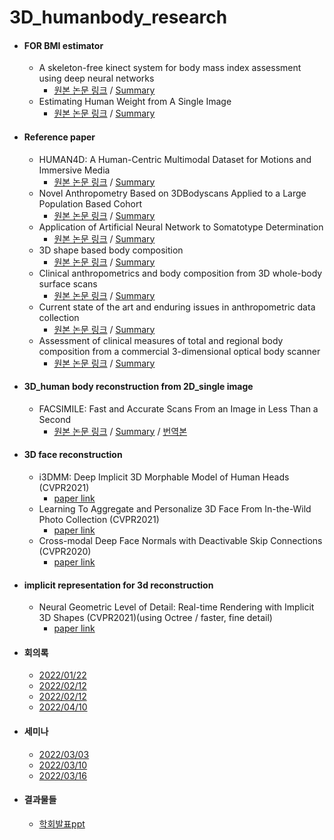 # 3D_humanbody_research

* #### FOR BMI estimator

  * A skeleton-free kinect system for body mass index assessment using deep neural networks
    * [원본 논문 링크](https://ieeexplore.ieee.org/abstract/document/8088252/similar#similar) / [Summary](https://ylab604.tistory.com/32)
  * Estimating Human Weight from A Single Image
    * [원본 논문 링크](https://ieeexplore.ieee.org/document/9699418) / [Summary](https://mostar39.tistory.com/79)


* #### Reference paper

  * HUMAN4D: A Human-Centric Multimodal Dataset for Motions and Immersive Media
    * [원본 논문 링크](https://ieeexplore.ieee.org/document/9204617) / [Summary](https://github.com/ylab604/3D-human-body-paper-review/blob/main/Summary/HUMAN4D.pdf) 
  * Novel Anthropometry Based on 3DBodyscans Applied to a Large Population
Based Cohort
    * [원본 논문 링크](https://journals.plos.org/plosone/article/file?id=10.1371/journal.pone.0159887&type=printable) / [Summary](https://github.com/ylab604/3D-human-body-paper-review/blob/54539e077ac72c2441763612289fec72ee13aefb/Summary/SOM_Body%20Type.pdf)
  * Application of Artificial Neural Network to Somatotype Determination
    * [원본 논문 링크](https://www.mdpi.com/2076-3417/11/4/1365) / [Summary](https://github.com/sb0702/3D-human-body-paper-review/blob/2cdb17ef3d43d0e468b5475f9005a2fa7d537479/Summary/Application%20of%20Artificial%20Neural%20Network%20to%20Somatotype.pdf)
  * 3D shape based body composition
    * [원본 논문 링크](https://pubmed.ncbi.nlm.nih.gov/30441235/) / [Summary](https://github.com/sb0702/3D-human-body-paper-review/blob/2fea27644e11da30b71c218f3876fa14fcc46933/Summary/3D%20shape%20based%20body%20composition.pdf)
  * Clinical anthropometrics and body composition from 3D whole-body surface scans
    * [원본 논문 링크](https://www.researchgate.net/publication/304329278_Clinical_anthropometrics_and_body_composition_from_3D_whole-body_surface_scans) / [Summary](https://github.com/ylab604/3D-human-body-paper-review/blob/552c97900b420db2d15bb94ec7a70575c1e51490/Summary/Clinical%20anthropometrics%20and%20body%20composition%20from%203D%20Scan.pdf) 
  * Current state of the art and enduring issues in anthropometric data collection
    * [원본 논문 링크](https://www.semanticscholar.org/paper/Current-state-of-the-art-and-enduring-issues-in-1-Bragan%C3%A7a-Arezes/2f25bef7a0780436c9e6042415279480798fd63d) / [Summary](https://github.com/sb0702/3D-human-body-paper-review/blob/1650533577aab1ba04d23a5ea2b0cfffc5f6a511/Summary/%EC%9D%B8%EC%B2%B4%EC%B8%A1%EC%A0%95%20%EB%8D%B0%EC%9D%B4%ED%84%B0%20%EC%88%98%EC%A7%91%EC%97%90%20%EB%8C%80%ED%95%9C%20%EC%B5%9C%EC%8B%A0%20%EA%B8%B0%EC%88%A0%20%EB%B0%8F%20%EB%AC%B8%EC%A0%9C%20%EB%85%BC%EB%AC%B8%20%EC%9A%94%EC%95%BD.pdf)
  * Assessment of clinical measures of total and regional body composition from a commercial 3-dimensional optical body scanner 
    * [원본 논문 링크](https://www.sciencedirect.com/science/article/pii/S0261561421005410) / [Summary](https://github.com/ylab604/3D-human-body-paper-review/blob/1846eddb2ae3de709ec8ac114491e76514c91fad/Summary/Assessment%20of%20clinical%20measures.pdf) 


* #### 3D_human body reconstruction from 2D_single image
  * FACSIMILE: Fast and Accurate Scans From an Image in Less Than a Second
    * [원본 논문 링크](https://openaccess.thecvf.com/content_ICCV_2019/html/Smith_FACSIMILE_Fast_and_Accurate_Scans_From_an_Image_in_Less_ICCV_2019_paper.html) / [Summary](https://ylab604.tistory.com/17) / [번역본](https://github.com/ylab604/3D-human-body-paper-review/blob/main/translation/FACSIMILE.pdf)

* #### 3D face reconstruction
  * i3DMM: Deep Implicit 3D Morphable Model of Human Heads (CVPR2021)
    * [paper link](https://openaccess.thecvf.com/content/CVPR2021/html/Yenamandra_i3DMM_Deep_Implicit_3D_Morphable_Model_of_Human_Heads_CVPR_2021_paper.html)
  * Learning To Aggregate and Personalize 3D Face From In-the-Wild Photo Collection (CVPR2021)
    * [paper link](https://openaccess.thecvf.com/content/CVPR2021/html/Zhang_Learning_To_Aggregate_and_Personalize_3D_Face_From_In-the-Wild_Photo_CVPR_2021_paper.html) 
  * Cross-modal Deep Face Normals with Deactivable Skip Connections (CVPR2020)
    * [paper link](https://openaccess.thecvf.com/content_CVPR_2020/html/Abrevaya_Cross-Modal_Deep_Face_Normals_With_Deactivable_Skip_Connections_CVPR_2020_paper.html)     

* #### implicit representation for 3d reconstruction
  * Neural Geometric Level of Detail: Real-time Rendering with Implicit 3D Shapes (CVPR2021)(using Octree / faster, fine detail)
    * [paper link](https://openaccess.thecvf.com/content/CVPR2021/html/Takikawa_Neural_Geometric_Level_of_Detail_Real-Time_Rendering_With_Implicit_3D_CVPR_2021_paper.html)


* #### 회의록
   * [2022/01/22](https://github.com/ylab604/3D-human-body-paper-review/blob/main/meeting_minutes/2022_01_22.txt)
   * [2022/02/12](https://github.com/ylab604/3D-human-body-paper-review/blob/main/meeting_minutes/2022_02_12.txt)
   * [2022/02/12](https://github.com/ylab604/3D-human-body-paper-review/blob/main/meeting_minutes/2022_02_20.txt)
   * [2022/04/10](https://github.com/ylab604/3D-human-body-paper-review/blob/main/meeting_minutes/2022_04_10_meeting.pdf)

* #### 세미나
   * [2022/03/03](https://github.com/ylab604/3D-human-body-paper-review/blob/main/Summary/LAB20220303_uploadver.pdf)
   * [2022/03/10](https://github.com/ylab604/3D-human-body-paper-review/blob/main/Summary/LAB20220310_uploadver.pdf)
   * [2022/03/16](https://github.com/ylab604/3D-human-body-paper-review/blob/main/Summary/LAB20220316_uploadver.pdf)

* #### 결과물들
   * [학회발표ppt](https://github.com/ylab604/3D-human-body-paper-review/blob/main/Summary/3D_obesity.pdf)


